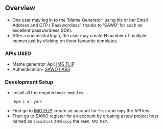 ## Overview

- One user may log in to the 'Meme Generator' using his or her Email Address and OTP ('Passwordless', thanks to 'SAWO' for such an excellent passwordless SDK).
- After a successful login, the user may create N number of multiple memes just by clicking on theor favourite templates

<!-- ### Links

- Live Site URL: [Netlify](https://memegeny.netlify.app) -->

### APIs USED

- Meme generator Api: [IMG FLIP](https://imgflip.com/api)
- Authentication- [SAWO LABS](https://sawolabs.com/)

### Development Setup

- Install all the required `node_modules`

```
    npm i or yarn
```

- First go to [IMG FLIP](https://imgflip.com/api) create an account for `free` and `copy` the API key.
- Then go to [SAWO](https://sawolabs.com/) register for an account by creating a new project host named as `localhost` and `copy` the `SAWO API KEY`.

<!-- ### Hosting

- Netlify -->
